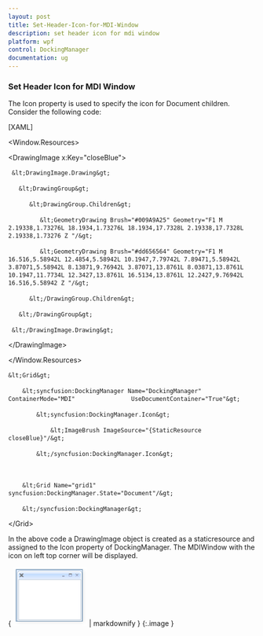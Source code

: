 ```yaml
---
layout: post
title: Set-Header-Icon-for-MDI-Window
description: set header icon for mdi window
platform: wpf
control: DockingManager
documentation: ug
---
```


### Set Header Icon for MDI Window

The Icon property is used to specify the icon for Document children. Consider the following code:



[XAML]

&lt;Window.Resources&gt;

  &lt;DrawingImage x:Key="closeBlue"&gt;

     &lt;DrawingImage.Drawing&gt;

       &lt;DrawingGroup&gt;

          &lt;DrawingGroup.Children&gt;

             &lt;GeometryDrawing Brush="#009A9A25" Geometry="F1 M 2.19338,1.73276L 18.1934,1.73276L 18.1934,17.7328L 2.19338,17.7328L 2.19338,1.73276 Z "/&gt;

             &lt;GeometryDrawing Brush="#dd656564" Geometry="F1 M 16.516,5.58942L 12.4854,5.58942L 10.1947,7.79742L 7.89471,5.58942L 3.87071,5.58942L 8.13871,9.76942L 3.87071,13.8761L 8.03871,13.8761L 10.1947,11.7734L 12.3427,13.8761L 16.5134,13.8761L 12.2427,9.76942L 16.516,5.58942 Z "/&gt;

          &lt;/DrawingGroup.Children&gt;

       &lt;/DrawingGroup&gt;

     &lt;/DrawingImage.Drawing&gt;

  &lt;/DrawingImage&gt;

&lt;/Window.Resources&gt;



    &lt;Grid&gt;

        &lt;syncfusion:DockingManager Name="DockingManager" ContainerMode="MDI"                UseDocumentContainer="True"&gt;

            &lt;syncfusion:DockingManager.Icon&gt;

                &lt;ImageBrush ImageSource="{StaticResource closeBlue}"/&gt;

            &lt;/syncfusion:DockingManager.Icon&gt;



        &lt;Grid Name="grid1"  syncfusion:DockingManager.State="Document"/&gt;

        &lt;/syncfusion:DockingManager&gt;

   &lt;/Grid&gt;



In the above code a DrawingImage object is created as a staticresource and assigned to the Icon property of DockingManager. The MDIWindow with the icon on left top corner will be displayed. 



{ ![C:/Users/Hemanth/Desktop/Documentation/Images/Icon.png](Set-Header-Icon-for-MDI-Window_images/Set-Header-Icon-for-MDI-Window_img1.png) | markdownify }
{:.image }



